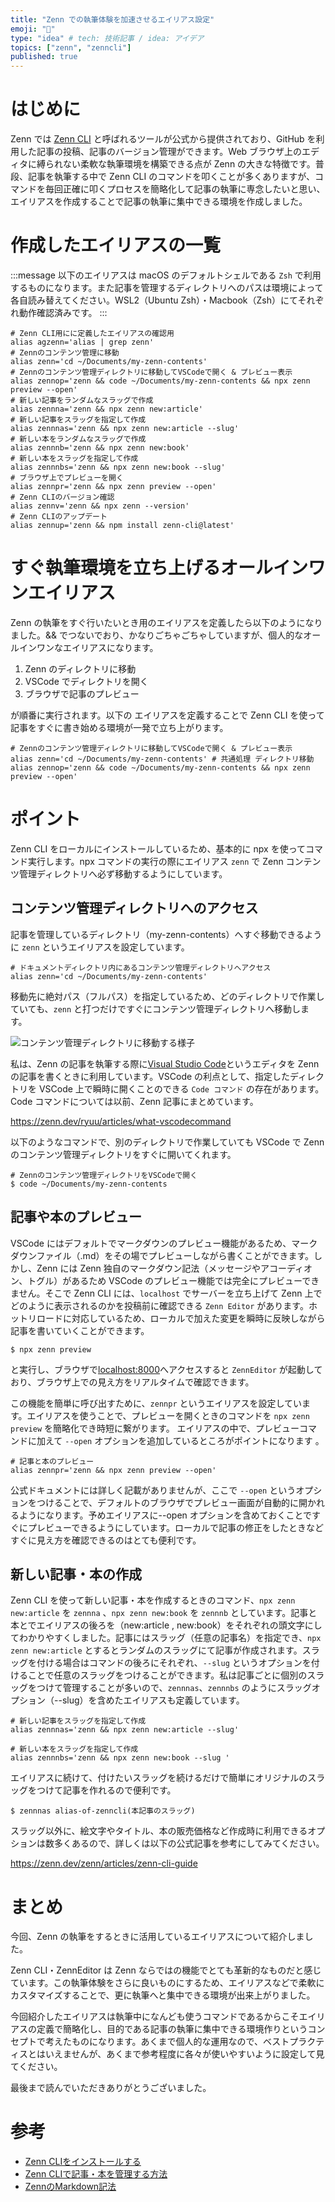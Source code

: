 ```yaml
---
title: "Zenn での執筆体験を加速させるエイリアス設定"
emoji: "🎢"
type: "idea" # tech: 技術記事 / idea: アイデア
topics: ["zenn", "zenncli"]
published: true
---
```


# はじめに

Zenn では [Zenn CLI](https://zenn.dev/zenn/articles/install-zenn-cli) と呼ばれるツールが公式から提供されており、GitHub を利用した記事の投稿、記事のバージョン管理ができます。Web ブラウザ上のエディタに縛られない柔軟な執筆環境を構築できる点が Zenn の大きな特徴です。普段、記事を執筆する中で Zenn CLI のコマンドを叩くことが多くありますが、コマンドを毎回正確に叩くプロセスを簡略化して記事の執筆に専念したいと思い、エイリアスを作成することで記事の執筆に集中できる環境を作成しました。

# 作成したエイリアスの一覧

:::message
以下のエイリアスは macOS のデフォルトシェルである `Zsh` で利用するものになります。また記事を管理するディレクトリへのパスは環境によって各自読み替えてください。WSL2（Ubuntu Zsh）・Macbook（Zsh）にてそれぞれ動作確認済みです。
:::

```shell:.zshrc
# Zenn CLI用にに定義したエイリアスの確認用
alias agzenn='alias | grep zenn'
# Zennのコンテンツ管理に移動
alias zenn='cd ~/Documents/my-zenn-contents'
# Zennのコンテンツ管理ディレクトリに移動してVSCodeで開く & プレビュー表示
alias zennop='zenn && code ~/Documents/my-zenn-contents && npx zenn preview --open'
# 新しい記事をランダムなスラッグで作成
alias zennna='zenn && npx zenn new:article'
# 新しい記事をスラッグを指定して作成
alias zennnas='zenn && npx zenn new:article --slug'
# 新しい本をランダムなスラッグで作成
alias zennnb='zenn && npx zenn new:book'
# 新しい本をスラッグを指定して作成
alias zennnbs='zenn && npx zenn new:book --slug'
# ブラウザ上でプレビューを開く
alias zennpr='zenn && npx zenn preview --open'
# Zenn CLIのバージョン確認
alias zennv='zenn && npx zenn --version'
# Zenn CLIのアップデート
alias zennup='zenn && npm install zenn-cli@latest'
```

# すぐ執筆環境を立ち上げるオールインワンエイリアス

Zenn の執筆をすぐ行いたいとき用のエイリアスを定義したら以下のようになりました。&& でつないでおり、かなりごちゃごちゃしていますが、個人的なオールインワンなエイリアスになります。

1. Zenn のディレクトリに移動
2. VSCode でディレクトリを開く
3. ブラウザで記事のプレビュー

が順番に実行されます。以下の  エイリアスを定義することで Zenn CLI を使って記事をすぐに書き始める環境が一発で立ち上がります。

```shell:.zshrc
# Zennのコンテンツ管理ディレクトリに移動してVSCodeで開く & プレビュー表示
alias zenn='cd ~/Documents/my-zenn-contents' # 共通処理 ディレクトリ移動
alias zennop='zenn && code ~/Documents/my-zenn-contents && npx zenn preview --open'
```

# ポイント

Zenn CLI をローカルにインストールしているため、基本的に npx を使ってコマンド実行します。npx コマンドの実行の際にエイリアス `zenn` で Zenn コンテンツ管理ディレクトリへ必ず移動するようにしています。
## コンテンツ管理ディレクトリへのアクセス

記事を管理しているディレクトリ（my-zenn-contents）へすぐ移動できるように `zenn` というエイリアスを設定しています。

```shell:.zshrc
# ドキュメントディレクトリ内にあるコンテンツ管理ディレクトリへアクセス
alias zenn='cd ~/Documents/my-zenn-contents'
```

移動先に絶対パス（フルパス）を指定しているため、どのディレクトリで作業していても、`zenn` と打つだけですぐにコンテンツ管理ディレクトリへ移動します。

![コンテンツ管理ディレクトリに移動する様子](https://storage.googleapis.com/zenn-user-upload/e84blxcz62h1s2s92vyq9e2ecyul)

私は、Zenn の記事を執筆する際に[Visual Studio Code](https://code.visualstudio.com/)というエディタを Zenn の記事を書くときに利用しています。VSCode の利点として、指定したディレクトリを VSCode 上で瞬時に開くことのできる `Code コマンド` の存在があります。Code コマンドについては以前、Zenn 記事にまとめています。

https://zenn.dev/ryuu/articles/what-vscodecommand

以下のようなコマンドで、別のディレクトリで作業していても VSCode で Zenn のコンテンツ管理ディレクトリをすぐに開いてくれます。

```shell:
# Zennのコンテンツ管理ディレクトリをVSCodeで開く
$ code ~/Documents/my-zenn-contents
```

## 記事や本のプレビュー

VSCode にはデフォルトでマークダウンのプレビュー機能があるため、マークダウンファイル（.md）をその場でプレビューしながら書くことができます。しかし、Zenn には Zenn 独自のマークダウン記法（メッセージやアコーディオン、トグル）があるため VSCode のプレビュー機能では完全にプレビューできません。そこで Zenn CLI には、`localhost` でサーバーを立ち上げて Zenn 上でどのように表示されるのかを投稿前に確認できる `Zenn Editor` があります。ホットリロードに対応しているため、ローカルで加えた変更を瞬時に反映しながら記事を書いていくことができます。

```shell
$ npx zenn preview
```

と実行し、ブラウザで[localhost:8000](http://localhost:8000)へアクセスすると `ZennEditor` が起動しており、ブラウザ上での見え方をリアルタイムで確認できます。

この機能を簡単に呼び出すために、`zennpr` というエイリアスを設定しています。エイリアスを使うことで、プレビューを開くときのコマンドを `npx zenn preview` を簡略化でき時短に繋がります。
エイリアスの中で、プレビューコマンドに加えて `--open` オプションを追加しているところがポイントになります 。

```shell:.zshrc
# 記事と本のプレビュー
alias zennpr='zenn && npx zenn preview --open'
```

公式ドキュメントには詳しく記載がありませんが、ここで `--open` というオプションをつけることで、デフォルトのブラウザでプレビュー画面が自動的に開かれるようになります。予めエイリアスに--open オプションを含めておくことですぐにプレビューできるようにしています。ローカルで記事の修正をしたときなどすぐに見え方を確認できるのはとても便利です。

## 新しい記事・本の作成

Zenn CLI を使って新しい記事・本を作成するときのコマンド、`npx zenn new:article` を `zennna` 、`npx zenn new:book` を `zennnb` としています。記事と本とでエイリアスの後ろを（new:article , new:book）をそれぞれの頭文字にしてわかりやすくしました。記事にはスラッグ（任意の記事名）を指定でき、`npx zenn new:article` とするとランダムのスラッグにて記事が作成されます。スラッグを付ける場合はコマンドの後ろにそれぞれ、`--slug` というオプションを付けることで任意のスラッグをつけることができます。私は記事ごとに個別のスラッグをつけて管理することが多いので、`zennnas`、`zennnbs` のようにスラッグオプション（--slug）を含めたエイリアスも定義しています。

```shell:.zshrc
# 新しい記事をスラッグを指定して作成
alias zennnas='zenn && npx zenn new:article --slug'

# 新しい本をスラッグを指定して作成
alias zennnbs='zenn && npx zenn new:book --slug '
```

エイリアスに続けて、付けたいスラッグを続けるだけで簡単にオリジナルのスラッグをつけて記事を作れるので便利です。

```shell
$ zennnas alias-of-zenncli(本記事のスラッグ)
```

スラッグ以外に、絵文字やタイトル、本の販売価格など作成時に利用できるオプションは数多くあるので、詳しくは以下の公式記事を参考にしてみてください。

https://zenn.dev/zenn/articles/zenn-cli-guide

# まとめ

今回、Zenn の執筆をするときに活用しているエイリアスについて紹介しました。

Zenn CLI・ZennEditor は Zenn ならではの機能でとても革新的なものだと感じています。この執筆体験をさらに良いものにするため、エイリアスなどで柔軟にカスタマイズすることで、更に執筆へと集中できる環境が出来上がりました。

今回紹介したエイリアスは執筆中になんども使うコマンドであるからこそエイリアスの定義で簡略化し、目的である記事の執筆に集中できる環境作りというコンセプトで考えたものになります。あくまで個人的な運用なので、ベストプラクティスとはいえませんが、あくまで参考程度に各々が使いやすいように設定して見てください。

最後まで読んでいただきありがとうございました。

# 参考

- [Zenn CLIをインストールする](https://zenn.dev/zenn/articles/install-zenn-cli)
- [Zenn CLIで記事・本を管理する方法](https://zenn.dev/zenn/articles/zenn-cli-guide)
- [ZennのMarkdown記法](https://zenn.dev/zenn/articles/markdown-guide)